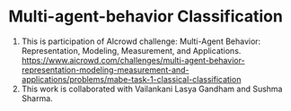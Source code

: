 # Multi-agent-behavior Classification

1. This is participation of AIcrowd challenge: Multi-Agent Behavior: Representation, Modeling, Measurement, and Applications. 
https://www.aicrowd.com/challenges/multi-agent-behavior-representation-modeling-measurement-and-applications/problems/mabe-task-1-classical-classification
2. This work is collaborated with Vailankani Lasya Gandham and Sushma Sharma.

